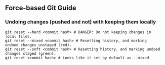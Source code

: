 ## Force-based Git Guide

### Undoing changes (pushed and not) with keeping them locally
```shell
git reset --hard <commit hash> # DANGER: Do not keeping changes in local files.
git reset --mixed <commit hash> # Resetting history, and marking undoed changes unstaged (red).
git reset --soft <commit hash> # Resetting history, and marking undoed changes staged (green).
git reset <commit hash> # Looks like it set by default as --mixed
```
